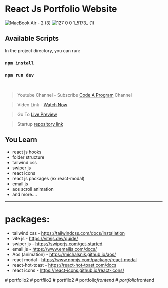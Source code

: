 # React Js Portfolio Website

![MacBook Air - 2 (3)](https://user-images.githubusercontent.com/75136330/203812467-8b00176d-9d31-4c09-86c0-8b82b8c661eb.png)
![127 0 0 1_5173_ (1)](https://user-images.githubusercontent.com/75136330/203812531-baeb4957-5c7d-4222-a07a-2805b278bdbf.png)

## Available Scripts

In the project directory, you can run:

### `npm install`

### `npm run dev`

<br />

> Youtube Channel -
> Subscribe [Code A Program](https://www.youtube.com/@CodeAProgram) Channel

> Video Link -
> [Watch Now](https://www.youtube.com/watch?v=YpFK4hUZ-NM)

> Go To [Live Preview](https://codeaprogram-portfolio.web.app/)

> Startup [repository link](https://github.com/Sridhar-C-25/React_portfolio_2_startup)

## You Learn

- react js hooks
- folder structure
- tailwind css
- swiper js
- react icons
- react js packages (ex:react-modal)
- email js
- aos scroll animation
- and more....

---

# packages:
+ tailwind css - https://tailwindcss.com/docs/installation
+ vite js - https://vitejs.dev/guide/
+ swiper js - https://swiperjs.com/get-started
+ email js - https://www.emailjs.com/docs/
+ Aos (animation) - https://michalsnik.github.io/aos/
+ react modal - https://www.npmjs.com/package/react-modal
+ react-hot-toast - https://react-hot-toast.com/docs
+ react icons - https://react-icons.github.io/react-icons/

#   p o r t f o l i o 2  
 #   p o r t f i l o 2  
 #   p o r t f i l o 2  
 #   p o r t f o l i o _ f r o n t e n d  
 #   p o r t f o l i o _ f r o n t e n d  
 
